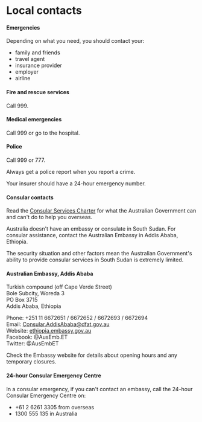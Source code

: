 # Local contacts

#### Emergencies

Depending on what you need, you should contact your:

* family and friends
* travel agent
* insurance provider
* employer
* airline

#### Fire and rescue services

Call 999.

#### Medical emergencies

Call 999 or go to the hospital.

#### Police

Call 999 or 777.

Always get a police report when you report a crime.

Your insurer should have a 24-hour emergency number.

#### Consular contacts

Read the [Consular Services Charter](/consular-services/consular-services-charter "Consular Services Charter") for what the Australian Government can and can't do to help you overseas.

Australia doesn't have an embassy or consulate in South Sudan. For consular assistance, contact the Australian Embassy in Addis Ababa, Ethiopia.

The security situation and other factors mean the Australian Government's ability to provide consular services in South Sudan is extremely limited.

#### Australian Embassy, Addis Ababa

Turkish compound (off Cape Verde Street)  
Bole Subcity, Woreda 3  
PO Box 3715  
Addis Ababa, Ethiopia  
  
Phone: +251 11 6672651 / 6672652 / 6672693 / 6672694  
Email: [Consular.AddisAbaba@dfat.gov.au](mailto:Consular.AddisAbaba@dfat.gov.au)  
Website: [ethiopia.embassy.gov.au](http://www.ethiopia.embassy.gov.au/adba/home.html)  
Facebook: @AusEmb.ET  
Twitter: @AusEmbET

Check the Embassy website for details about opening hours and any temporary closures.

#### 24-hour Consular Emergency Centre

In a consular emergency, if you can't contact an embassy, call the 24-hour Consular Emergency Centre on:

* +61 2 6261 3305 from overseas
* 1300 555 135 in Australia